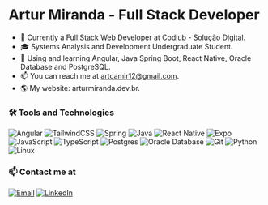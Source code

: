 # Artur Miranda - Full Stack Developer

- 🔭 Currently a Full Stack Web Developer at Codiub - Solução Digital.
- 🎓 Systems Analysis and Development Undergraduate Student.
- 🌱 Using and learning Angular, Java Spring Boot, React Native, Oracle Database and PostgreSQL.
- 📫 You can reach me at artcamir12@gmail.com.
- 🌎 My website: arturmiranda.dev.br.
  
### 🛠️ Tools and Technologies

![Angular](https://img.shields.io/badge/-Angular-000?&logo=Angular)
![TailwindCSS](https://img.shields.io/badge/Tailwind_CSS-000?&logo=tailwind-css)
![Spring](https://img.shields.io/badge/Spring-000?&logo=Spring)
![Java](https://img.shields.io/badge/Java-000?&logo=openjdk)
![React Native](https://img.shields.io/badge/-React_Native-000?&logo=react)
![Expo](https://img.shields.io/badge/-Expo-000?&logo=expo)
![JavaScript](https://img.shields.io/badge/-JavaScript-000?&logo=JavaScript)
![TypeScript](https://img.shields.io/badge/-TypeScript-000?&logo=TypeScript)
![Postgres](https://img.shields.io/badge/-Postgres-000?&logo=postgresql)
![Oracle Database](https://img.shields.io/badge/-Oracle_Database-000?&logo=oracle)
![Git](https://img.shields.io/badge/-Git-000?&logo=git)
![Python](https://img.shields.io/badge/-Python-000?&logo=python)
![Linux](https://img.shields.io/badge/-Linux-000?&logo=linux)

### 📫 Contact me at
<a href="mailto:artcamir12@gmail.com"><img src="https://img.shields.io/badge/-Email-000?&logo=maildotru" alt="Email" /></a>
<a href="https://www.linkedin.com/in/art-miranda/"><img src="https://img.shields.io/badge/-LinkedIn-000?&logo=linkedin" alt="LinkedIn" /></a>
